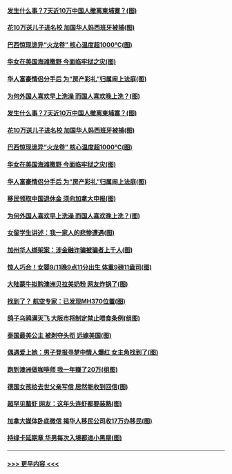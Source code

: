 #### [发生什么事？7天近10万中国人撤离柬埔寨？(图)](../pages/p3/907762.md?t=09182133) 
#### [花10万送儿子进名校 加国华人妈西班牙被捕(图)](../pages/p3/907754.md?t=09182133) 
#### [巴西惊现诡异“火龙卷” 核心温度超1000℃(图)](../pages/p3/907750.md?t=09182133) 
#### [华女在美国海滩撒野 今面临牢狱之灾(图)](../pages/p3/907703.md?t=09182133) 
#### [华人富豪情侣分手后 为“房产彩礼”归属闹上法庭(图)](../pages/p3/907699.md?t=09182133) 
#### [为何外国人喜欢早上洗澡 而国人喜欢晚上洗？(图)](../pages/p3/907678.md?t=09182133) 
#### [发生什么事？7天近10万中国人撤离柬埔寨？(图)](../pages/p3/907762.md?t=09182133) 
#### [花10万送儿子进名校 加国华人妈西班牙被捕(图)](../pages/p3/907754.md?t=09182133) 
#### [巴西惊现诡异“火龙卷” 核心温度超1000℃(图)](../pages/p3/907750.md?t=09182133) 
#### [华女在美国海滩撒野 今面临牢狱之灾(图)](../pages/p3/907703.md?t=09182133) 
#### [华人富豪情侣分手后 为“房产彩礼”归属闹上法庭(图)](../pages/p3/907699.md?t=09182133) 
#### [移民领取中国退休金 须向加拿大申报(图)](../pages/p3/907695.md?t=09182133) 
#### [为何外国人喜欢早上洗澡 而国人喜欢晚上洗？(图)](../pages/p3/907678.md?t=09182133) 
#### [女留学生讲述：我一家人的悲惨遭遇(图)](../pages/p3/907646.md?t=09182133) 
#### [加州华人绑架案：涉金融诈骗被骗者上千人(图)](../pages/p3/907663.md?t=09182133) 
#### [惊人巧合！女婴9/11晚9点11分出生 体重9磅11盎司(图)](../pages/p3/907594.md?t=09182133) 
#### [大陆蒙牛拟购澳洲贝拉美奶粉 网友炸锅了(图)](../pages/p3/907593.md?t=09182133) 
#### [找到了？ 航空专家：已发现MH370位置(图)](../pages/p3/907585.md?t=09182133) 
#### [鸽子乌鸦满天飞 大阪市将制定禁止喂食条例(组图)](../pages/p3/907548.md?t=09182133) 
#### [泰国最美公主 被剥夺头衔 远嫁美国(图)](../pages/p3/907572.md?t=09182133) 
#### [偶遇爱上她：男子登报寻梦中情人爆红 女主角找到了(图)](../pages/p3/907556.md?t=09182133) 
#### [跑到澳洲做咖啡师 我一年赚了20万(组图)](../pages/p3/907535.md?t=09182133) 
#### [德国女孩给去世父亲写信 居然能收到回信(图)](../pages/p3/907485.md?t=09182133) 
#### [超罕见螯虾 网友：这年头连虾都要装熟(图)](../pages/p3/907479.md?t=09182133) 
#### [加拿大媒体卧底微信 揭华人移民公司收17万办移民(图)](../pages/p3/907472.md?t=09182133) 
#### [持绿卡延期章 华男每次入境都进小黑屋(图)](../pages/p3/907458.md?t=09182133) 

----
#### [ >>> 更早内容 <<< ](../indexes/p3-earlier.md)
